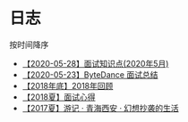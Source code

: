 # 日志

按时间降序

* [【2020-05-28】面试知识点(2020年5月)](/diary/面试知识点(2020年5月).md)
* [【2020-05-23】ByteDance 面试总结](/diary/ByteDance面试总结.md)
* [【2018年底】2018年回顾](/diary/2018回顾.md)
* [【2018夏】面试心得](/diary/前端笔试面试心得.md)
* [【2017夏】游记 · 青海西安 · 幻想抄袭的生活](/diar/幻想朝西的生活-青海，西安.md)